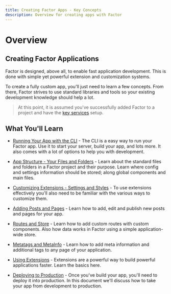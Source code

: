 ```yaml
---
title: Creating Factor Apps - Key Concepts
description: Overview for creating apps with Factor
---
```


# Overview

## Creating Factor Applications

Factor is designed, above all, to enable fast application development. This is done with simple yet powerful extension and customization systems.

To create a fully custom app, you'll just need to learn a few concepts. From there, Factor strives to use standard libraries and tools so your existing development knowledge should help a lot.

> At this point, it is assumed you've successfully added Factor to a project and have the [key services](/docs/services-setup) setup.

## What You'll Learn

- [Running Your App with the CLI](/docs/commands-and-cli) - The CLI is a easy way to run your Factor app. Use it to start your server, build your app, and lots more. It also comes with a lot of options to help you with development.

- [App Structure - Your Files and Folders](/docs/files-and-folders) - Learn about the standard files and folders in a Factor project and their purpose. Learn where config and settings information should be stored; along global components and main files.

- [Customizing Extensions - Settings and Styles](/docs/settings-and-style) - To use extensions effectively you'll also need to be familiar with the various ways to customize them.

- [Adding Posts and Pages](/docs/posts-and-pages) - Learn how to add, edit and publish new posts and pages for your app.

- [Routes and Store](/docs/router-and-store) - Learn how to add custom routes with custom components. Also how data works in Factor using a simple application-wide store.

- [Metatags and MetaInfo](/docs/metainfo) - Learn how to add meta information and additional tags to any page of your application.

- [Using Extensions](/docs/plugins-and-themes) - Extensions are a powerful way to build powerful applications faster. Learn the basics here.

- [Deploying to Production](/docs/deployment) - Once you've build your app, you'll need to deploy it into production. In this document we'll discuss how to take your app from development to production.
